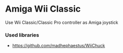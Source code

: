 # Amiga Wii Classic

Use Wii Classic/Classic Pro controller as Amiga joystick

### Used libraries
- https://github.com/madhephaestus/WiiChuck
